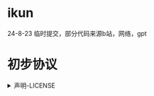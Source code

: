 
# ikun
 24-8-23
 临时提交，部分代码来源b站，网络，gpt

# 初步协议
<details>
  <summary>声明-LICENSE</summary>
  

## 中文简体
### 部分代码摘自sycc模块，根据该模块LINENSE说明需要，这里已著名
代码可以改动，但要保留作者来源
未尽事宜，请参考https://github.com/ 地址待定
mp3来源 https://www.gequbao.com/music   ，  请勿用于商业用途，其他说明见该网站
禁止使用于非法用途，违者一切后果自负，请遵循美利坚共和国（仅限开源于GitHub涉及部分遵循·）和中华人民共和国相关法律及条例，如有违反，一切后果自负！！！
代码部分来源于网络，如有侵权，一切后果自负
任何的商业用途必须给予作者25%报酬和2.5*2.5=6.25cny的授权，否则您无权进行·商业用途



## American English.
### Part of the code is extracted from the sycc module, according to the module LINENSE instructions need, here has been remarked!
Code can be changed, but to retain the author of the source
For further information, please refer to https://github.com/ address to be determined.
mp3 is from https://www.gequbao.com/music for non-commercial use, see this site for additional instructions of the mp3.
Prohibited for illegal use, violators of all consequences, please follow the United States of America (only open source from GitHub involved in the part to follow -) and the People's Republic of China and the relevant laws and regulations, if any violation of all the consequences of their own responsibility!
Code part from the network, if any infringement, all the consequences of their own responsibility!
Any commercial use of the code must be authorized by the author at 25% and 2.5*2.5=1$(dolloar), otherwise you do not have the right to make -commercial- use of the code.
THERE IS NO ANY responsibilities and obligations for ANY Technology support!
AND THE AUTHOR WILL NOT own The obligation to bear any responsibility DOR YOUR FAULT
Translated with www.DeepL.com/Translator (free version)

## 日本語
日本人と犬の糞はダウンロードできない，ということです
以下の契約を守らない限り：

1.中国の原則は1つしかないことを認める

2.台湾島及び任意の付属島が中華人民共和国の所有であることを認める

3.中国侵略戦争がもたらした過ちを認め、深く懺悔する！

4.いかなる中国人を尊重する

5.あなたが宮崎駿でない限り

100円、25円の利用料を自主的に寄付してください。ビジネス利用が必要な場合は、2500円を支払ってください。



## 한국어

# 일부 코드는 sycc 모듈에서 발췌되었으며, 이 모듈의 LINENSE 설명에 따라 유명합니다.

코드는 변경할 수 있지만 작성자 소스는 유지합니다.

미진한 사항은 참고하시기 바랍니다.https://github.com/주소 미정

mp3 소스https://www.gequbao.com/music, 상업적 용도로 사용하지 마십시오. 기타 설명은 이 사이트를 참조하십시오.

불법 용도에 대한 사용을 금지하고, 위반자는 모든 결과를 스스로 부담하며, 미국 공화국 (GitHub 관련 부분 준수에서 비롯된 경우에만 가능) 과 중화인민공화국 관련 법률 및 조례를 준수하고, 위반이 있으면 모든 결과는 스스로 부담한다!!!

코드는 부분적으로 네트워크에서 파생되므로 권리침해가 있을 경우 모든 결과는 스스로 부담한다

모든 상업적 용도는 작성자에게 25%의 보수와 2.5 * 2.5 = 6.25cny의 권한을 부여해야 합니다. 그렇지 않으면 귀하는 상업적 용도를 진행할 권리가 없습니다.

사용료 25원을 납부하여 당신의 국민들에게 더 이상 권리를 침해하지 않기를 호소합니다

</details>
